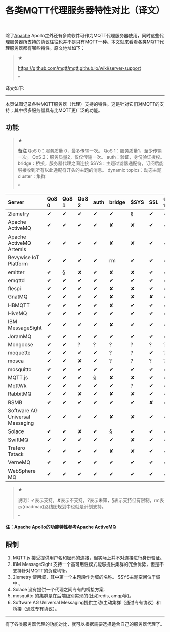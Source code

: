 # 各类MQTT代理服务器特性对比（译文）

​                                            

除了[Apache](https://so.csdn.net/so/search?q=Apache&spm=1001.2101.3001.7020) Apollo之外还有多款软件可作为MQTT代理服务器使用，同时这些代理服务器所支持的协议往往也并不是只有MQTT一种。本文就来看看各类MQTT代理服务器都有哪些特性。原文地址如下：

> ★ 
>
> https://github.com/mqtt/mqtt.github.io/wiki/server-support
>
> ”

译文如下:

------

本页试图记录各种MQTT服务器（代理）支持的特性。这是针对它们对MQTT的支持；其中很多服务器具有比MQTT更广泛的功能。

## **功能**

> ★ 
>
> **备注**
>  QoS 0：服务质量 0，最多传输一次。
>  QoS 1：服务质量1，至少传输一次。
>  QoS 2：服务质量2，仅仅传输一次。
>  auth：验证，身份验证授权。
>  bridge：桥接，服务器代理之间连接
>  $SYS：主题过滤器通配符，订阅后能够接收到所有以此通配符开头的主题的消息。
>  dynamic topics：动态主题
>  cluster：集群
>
> ”

| Server                          | QoS 0 | QoS 1 | QoS 2 | auth | bridge | $SYS | SSL  | dynamic topics | cluster | websockets | plugin system |
| :------------------------------ | :---- | :---- | :---- | :--- | :----- | :--- | :--- | :------------- | :------ | :--------- | :------------ |
| 2lemetry                        | ✔     | ✔     | ✔     | ✔    | ✔      | §    | ✔    | ✔              | ✔       | ✔          | ✘             |
| Apache ActiveMQ                 | ✔     | ✔     | ✔     | ✔    | ✘      | ✘    | ✔    | ✔              | ✔       | ✔          | ✔             |
| Apache ActiveMQ Artemis         | ✔     | ✔     | ✔     | ✔    | ✘      | ✘    | ✔    | ✔              | ✔       | ✔          | ✔             |
| Bevywise IoT Platform           | ✔     | ✔     | ✔     | ✔    | rm     | ✔    | ✔    | ✔              | ✔       | ✔          | rm            |
| emitter                         | ✔     | §     | ✘     | ✔    | ✘      | ✘    | ✔    | ✔              | ✔       | ✔          | ✘             |
| emqttd                          | ✔     | ✔     | ✔     | ✔    | ✔      | ✔    | ✔    | ✔              | ✔       | ✔          | ✔             |
| flespi                          | ✔     | ✔     | ✔     | ✔    | ✘      | ✘    | ✔    | ✔              | ✔       | ✔          | ✘             |
| GnatMQ                          | ✔     | ✔     | ✔     | ✔    | ✘      | ✘    | ✘    | ✔              | ✘       | ✘          | ✘             |
| HBMQTT                          | ✔     | ✔     | ✔     | ✔    | ✘      | ✔    | ✔    | ✔              | ✘       | ✔          | ✔             |
| HiveMQ                          | ✔     | ✔     | ✔     | ✔    | ✔      | ✔    | ✔    | ✔              | ✔       | ✔          | ✔             |
| IBM MessageSight                | ✔     | ✔     | ✔     | ✔    | ✘      | ✔    | ✔    | ✔              | §       | ✔          | ✘             |
| JoramMQ                         | ✔     | ✔     | ✔     | ✔    | ✔      | ✔    | ✔    | ✔              | ✔       | ✔          | ✔             |
| Mongoose                        | ✔     | ✔     | ?     | ?    | ?      | ?    | ?    | ?              | ?       | ?          | ?             |
| moquette                        | ✔     | ✔     | ✔     | ✔    | ?      | ?    | ✔    | ?              | rm      | ✔          | ✘             |
| mosca                           | ✔     | ✔     | ✘     | ✔    | ?      | ?    | ?    | ?              | ✘       | ✔          | ✘             |
| mosquitto                       | ✔     | ✔     | ✔     | ✔    | ✔      | ✔    | ✔    | ✔              | §       | ✔          | ✔             |
| MQTT.js                         | ✔     | ✔     | ✔     | §    | ✘      | ✘    | ✔    | ✔              | ✘       | ✔          | ✘             |
| MqttWk                          | ✔     | ✔     | ✔     | ✔    | ✔      | ?    | ✔    | ✔              | ✔       | ✔          | ✘             |
| RabbitMQ                        | ✔     | ✔     | ✘     | ✔    | ✘      | ✘    | ✔    | ✔              | ?       | ?          | ?             |
| RSMB                            | ✔     | ✔     | ✔     | ✔    | ✔      | ✔    | ✘    | ✔              | ✘       | ✘          | ?             |
| Software AG Universal Messaging | ✔     | ✔     | ✔     | ✔    | ✘      | ✘    | ✔    | ✔              | ✔       | rm         | ✘             |
| Solace                          | ✔     | ✔     | ✘     | ✔    | §      | ✔    | ✔    | ✔              | ✔       | ✔          | ✘             |
| SwiftMQ                         | ✔     | ✔     | ✔     | ✔    | ✔      | ✘    | ✔    | ✔              | ✔       | ✘          | ✔             |
| Trafero Tstack                  | ✔     | ✔     | ✔     | ✔    | ✘      | ✘    | ✔    | ✔              | ✘       | ✘          | ✘             |
| VerneMQ                         | ✔     | ✔     | ✔     | ✔    | ✔      | ✔    | ✔    | ✔              | ✔       | ✔          | ✔             |
| WebSphere MQ                    | ✔     | ✔     | ✔     | ✔    | ✔      | ✔    | ✔    | ✔              | ?       | ?          | ?             |

> ★ 
>
> 说明：✔表示支持，✘表示不支持，?表示未知，§表示支持但有限制，rm表示(roadmap)路线图规划中也就是计划支持。
>
> ”

**注：Apache Apollo的功能特性参考Apache ActiveMQ**

## **限制**

1. MQTT.js 接受提供用户名和密码的连接，但实际上并不对连接进行身份验证。
2. IBM MessageSight 支持一个高可用性模式能够提供集群的冗余优势，但是不支持针对MQTT的负载均衡。
3. 2lemetry 使用域，其中第一个主题段作为域的名称。 $SYS主题空间位于域中 。
4. Solace 没有提供一个代理之间专有的桥接方案.
5. mosquitto 的集群是在后端级别实现的(比如redis, amqp等)。
6. Software AG Universal Messaging提供主动/主动集群（通过专有协议）和桥接（通过专有协议）。

------

有了各类服务器代理的功能对比，就可以根据需要选择适合自己的服务器代理了。